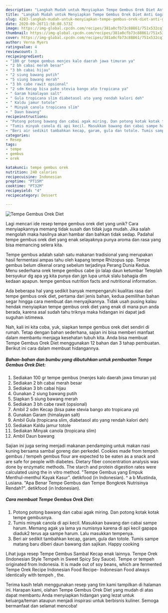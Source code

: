 ```yaml
---
description: "Langkah Mudah untuk Menyiapkan Tempe Gembus Orek Diet Anti Gagal"
title: "Langkah Mudah untuk Menyiapkan Tempe Gembus Orek Diet Anti Gagal"
slug: 4283-langkah-mudah-untuk-menyiapkan-tempe-gembus-orek-diet-anti-gagal
date: 2020-09-26T11:58:08.573Z
image: https://img-global.cpcdn.com/recipes/381a0cfb73c88861/751x532cq70/tempe-gembus-orek-diet-foto-resep-utama.jpg
thumbnail: https://img-global.cpcdn.com/recipes/381a0cfb73c88861/751x532cq70/tempe-gembus-orek-diet-foto-resep-utama.jpg
cover: https://img-global.cpcdn.com/recipes/381a0cfb73c88861/751x532cq70/tempe-gembus-orek-diet-foto-resep-utama.jpg
author: Verna Myers
ratingvalue: 4
reviewcount: 3
recipeingredient:
- "100 gr tempe gembus menjes kalo daerah jawa timuran ya"
- "2 bh cabai merah besar"
- "3 bh cabai hijau"
- "2 siung bawang putih"
- "5 siung bawang merah"
- "3 bh cabe rawit opsional"
- "2 sdm Kecap bisa pake stevia bango ato tropicana ya"
- " Garam himalayan salt"
- " Gula tropicana slim diabetasol ato yang rendah kalori deh"
- " Kaldu jamur totole"
- " Minyak canola tropicana slim"
- " Daun bawang"
recipeinstructions:
- "Potong potong bawang dan cabai agak miring. Dan potong kotak kotak tempe gembusnya."
- "Tumis minyak canola di api kecil. Masukkan bawang dan cabai sampe harum. Memang agak ya lama ya numisnya karena di api kecil gapapa diaduk2 terus aja sampe harum. Lalu masukkan tempenya."
- "Beri air sedikit tambahkan kecap, garam, gula dan totole. Tumis sampe matang baru diberi daun bawang dan sajikan. Happy cooking"
categories:
- Resep
tags:
- tempe
- gembus
- orek

katakunci: tempe gembus orek 
nutrition: 240 calories
recipecuisine: Indonesian
preptime: "PT15M"
cooktime: "PT32M"
recipeyield: "4"
recipecategory: Dessert

---
```



![Tempe Gembus Orek Diet](https://img-global.cpcdn.com/recipes/381a0cfb73c88861/751x532cq70/tempe-gembus-orek-diet-foto-resep-utama.jpg)

Lagi mencari ide resep tempe gembus orek diet yang unik? Cara menyiapkannya memang tidak susah dan tidak juga mudah. Jika salah mengolah maka hasilnya akan hambar dan bahkan tidak sedap. Padahal tempe gembus orek diet yang enak selayaknya punya aroma dan rasa yang bisa memancing selera kita.

Tempe gembus adalah salah satu makanan tradisional yang merupakan hasil fermentasi ampas tahu oleh kapang tempe Rhizopus spp. Tempe gembus belum dikenal orang sebelum terjadinya Perang Dunia Kedua. Menu sederhana orek tempe gembus cabe ijo lalap daun ketumbar Teteplah bersyukur dg apa yg kita punya dan jgn lupa untuk slalu bahagia dlm kedaan apapun. tempe gembus nutrition facts and nutritional information.

Ada beberapa hal yang sedikit banyak mempengaruhi kualitas rasa dari tempe gembus orek diet, pertama dari jenis bahan, kedua pemilihan bahan segar hingga cara membuat dan menyajikannya. Tidak usah pusing kalau hendak menyiapkan tempe gembus orek diet yang enak di mana pun anda berada, karena asal sudah tahu triknya maka hidangan ini dapat jadi suguhan istimewa.


Nah, kali ini kita coba, yuk, siapkan tempe gembus orek diet sendiri di rumah. Tetap dengan bahan sederhana, sajian ini bisa memberi manfaat dalam membantu menjaga kesehatan tubuh kita. Anda bisa membuat Tempe Gembus Orek Diet menggunakan 12 bahan dan 3 tahap pembuatan. Berikut ini cara dalam membuat hidangannya.

<!--inarticleads1-->

##### Bahan-bahan dan bumbu yang dibutuhkan untuk pembuatan Tempe Gembus Orek Diet:

1. Sediakan 100 gr tempe gembus (menjes kalo daerah jawa timuran ya)
1. Sediakan 2 bh cabai merah besar
1. Sediakan 3 bh cabai hijau
1. Gunakan 2 siung bawang putih
1. Siapkan 5 siung bawang merah
1. Sediakan 3 bh cabe rawit (opsional)
1. Ambil 2 sdm Kecap (bisa pake stevia bango ato tropicana ya)
1. Gunakan  Garam (himalayan salt)
1. Ambil  Gula (tropicana slim, diabetasol ato yang rendah kalori deh)
1. Sediakan  Kaldu jamur totole
1. Sediakan  Minyak canola (tropicana slim)
1. Ambil  Daun bawang


Sajian ini juga sering menjadi makanan pendamping untuk makan nasi kuning bersama sambal goreng dan perkedel. Cookies made from tempeh gembus / tempeh gembus flour are expected to be eaten as a snack and are safe for people with diabetes. Dietary fiber concentration analysis was done by enzymatic methods. The starch and protein digestion rates were calculated using the in vitro method. &#34;Tempe Gembus yang Empuk Menthul-menthul Kayak Kasur&#34;. detikfood (in Indonesian). ^ a b Mustinda, Lusiana. &#34;Apa Benar Tempe Gembus dan Tempe Bongkrek Nutrisinya Rendah?&#34;. detikfood (in Indonesian). 

<!--inarticleads2-->

##### Cara membuat Tempe Gembus Orek Diet:

1. Potong potong bawang dan cabai agak miring. Dan potong kotak kotak tempe gembusnya.
1. Tumis minyak canola di api kecil. Masukkan bawang dan cabai sampe harum. Memang agak ya lama ya numisnya karena di api kecil gapapa diaduk2 terus aja sampe harum. Lalu masukkan tempenya.
1. Beri air sedikit tambahkan kecap, garam, gula dan totole. Tumis sampe matang baru diberi daun bawang dan sajikan. Happy cooking


Lihat juga resep Tempe Gembus Sambal Kecap enak lainnya. Tempe Orek (Indonesian Style Tempeh in Sweet Spicy Soy Sauce). Tempe or tempeh originated from Indonesia. It is made out of soy beans, which are fermented Tempe Orek Recipe Indonesian Food Recipe- Indonesian Food always identically with tempeh , the. 

Terima kasih telah menggunakan resep yang tim kami tampilkan di halaman ini. Harapan kami, olahan Tempe Gembus Orek Diet yang mudah di atas dapat membantu Anda menyiapkan hidangan yang lezat untuk keluarga/teman ataupun menjadi inspirasi untuk berbisnis kuliner. Semoga bermanfaat dan selamat mencoba!
